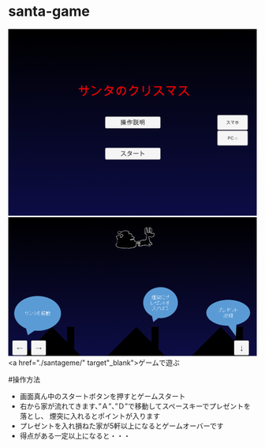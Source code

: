 # santa-game

![タイトル](images/title.png)
![ゲーム画面](images/setumei.png)
<a href="./santageme/" target"_blank">ゲームで遊ぶ</a>

#操作方法
- 画面真ん中のスタートボタンを押すとゲームスタート
- 右から家が流れてきます、”Ａ”、”Ｄ”で移動してスペースキーでプレゼントを落とし、
煙突に入れるとポイントが入ります
- プレゼントを入れ損ねた家が5軒以上になるとゲームオーバーです
- 得点がある一定以上になると・・・
